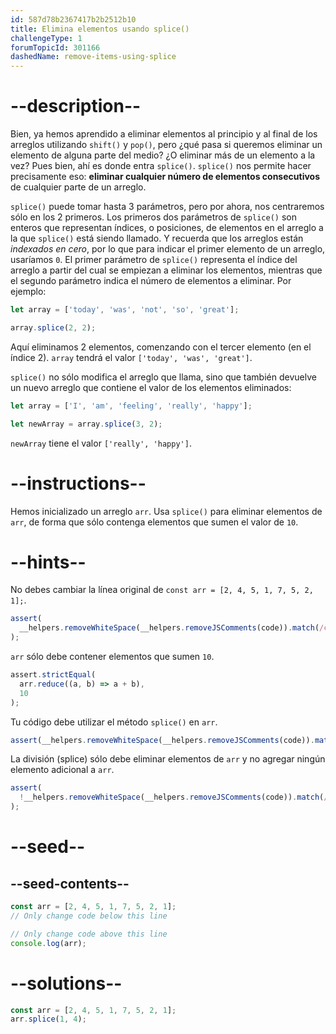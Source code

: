 ```yaml
---
id: 587d78b2367417b2b2512b10
title: Elimina elementos usando splice()
challengeType: 1
forumTopicId: 301166
dashedName: remove-items-using-splice
---
```


# --description--

Bien, ya hemos aprendido a eliminar elementos al principio y al final de los arreglos utilizando `shift()` y `pop()`, pero ¿qué pasa si queremos eliminar un elemento de alguna parte del medio? ¿O eliminar más de un elemento a la vez? Pues bien, ahí es donde entra `splice()`. `splice()` nos permite hacer precisamente eso: **eliminar cualquier número de elementos consecutivos** de cualquier parte de un arreglo.

`splice()` puede tomar hasta 3 parámetros, pero por ahora, nos centraremos sólo en los 2 primeros. Los primeros dos parámetros de `splice()` son enteros que representan índices, o posiciones, de elementos en el arreglo a la que `splice()` está siendo llamado. Y recuerda que los arreglos están *indexados en cero*, por lo que para indicar el primer elemento de un arreglo, usaríamos `0`. El primer parámetro de `splice()` representa el índice del arreglo a partir del cual se empiezan a eliminar los elementos, mientras que el segundo parámetro indica el número de elementos a eliminar. Por ejemplo:

```js
let array = ['today', 'was', 'not', 'so', 'great'];

array.splice(2, 2);
```

Aquí eliminamos 2 elementos, comenzando con el tercer elemento (en el índice 2). `array` tendrá el valor `['today', 'was', 'great']`.

`splice()` no sólo modifica el arreglo que llama, sino que también devuelve un nuevo arreglo que contiene el valor de los elementos eliminados:

```js
let array = ['I', 'am', 'feeling', 'really', 'happy'];

let newArray = array.splice(3, 2);
```

`newArray` tiene el valor `['really', 'happy']`.

# --instructions--

Hemos inicializado un arreglo `arr`. Usa `splice()` para eliminar elementos de `arr`, de forma que sólo contenga elementos que sumen el valor de `10`.

# --hints--

No debes cambiar la línea original de `const arr = [2, 4, 5, 1, 7, 5, 2, 1];`.

```js
assert(
  __helpers.removeWhiteSpace(__helpers.removeJSComments(code)).match(/constarr=\[2,4,5,1,7,5,2,1\];?/)
);
```

`arr` sólo debe contener elementos que sumen `10`.

```js
assert.strictEqual(
  arr.reduce((a, b) => a + b),
  10
);
```

Tu código debe utilizar el método `splice()` en `arr`.

```js
assert(__helpers.removeWhiteSpace(__helpers.removeJSComments(code)).match(/arr\.splice\(/));
```

La división (splice) sólo debe eliminar elementos de `arr` y no agregar ningún elemento adicional a `arr`.

```js
assert(
  !__helpers.removeWhiteSpace(__helpers.removeJSComments(code)).match(/arr\.splice\(\d+,\d+,\d+.*\)/g)
);
```

# --seed--

## --seed-contents--

```js
const arr = [2, 4, 5, 1, 7, 5, 2, 1];
// Only change code below this line

// Only change code above this line
console.log(arr);
```

# --solutions--

```js
const arr = [2, 4, 5, 1, 7, 5, 2, 1];
arr.splice(1, 4);
```
